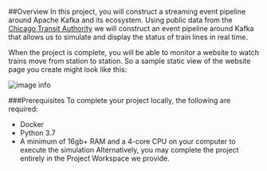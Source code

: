 ##Overview
In this project, you will construct a streaming event pipeline around Apache Kafka and its ecosystem. Using public data from the [Chicago Transit Authority](https://www.transitchicago.com/data/) we will construct an event pipeline around Kafka that allows us to simulate and display the status of train lines in real time.

When the project is complete, you will be able to monitor a website to watch trains move from station to station. So a sample static view of the website page you create might look like this:

![image info](/Users/sampatbudankayala/PycharmProjects/UdacityStreaming/docs/project/Chicago_Transit_Authority/chicago.png)

###Prerequisites
To complete your project locally, the following are required:

* Docker
* Python 3.7
* A minimum of 16gb+ RAM and a 4-core CPU on your computer to execute the simulation
Alternatively, you may complete the project entirely in the Project Workspace we provide.

